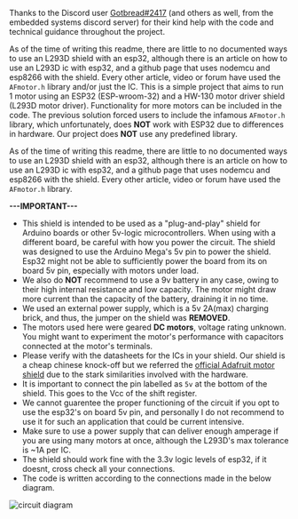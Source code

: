 Thanks to the Discord user [Gotbread#2417](https://github.com/Gotbread/) (and others as well, from the embedded systems discord server) for their kind help with the code and technical guidance throughout the project.

As of the time of writing this readme, there are little to no documented ways to use an L293D shield with an esp32, although there is an article on how to use an L293D ic with esp32, and a github page that uses nodemcu and esp8266 with the shield. Every other article, video or forum have used the `AFmotor.h` library and/or just the IC.
This is a simple project that aims to run 1 motor using an ESP32 (ESP-wroom-32) and a HW-130 motor driver shield (L293D motor driver). Functionality for more motors can be included in the code.
The previous solution forced users to include the infamous `AFmotor.h` library, which unfortunately, does **NOT** work with ESP32 due to differences in hardware.
Our project does **NOT** use any predefined library. 

As of the time of writing this readme, there are little to no documented ways to use an L293D shield with an esp32, although there is an article on how to use an L293D ic with esp32, and a github page that uses nodemcu and esp8266 with the shield. Every other article, video or forum have used the `AFmotor.h` library.

**---IMPORTANT---**
- This shield is intended to be used as a "plug-and-play" shield for Arduino boards or other 5v-logic microcontrollers. When using with a different board, be careful with how you power the circuit. The shield was designed to use the Arduino Mega's 5v pin to power the shield. Esp32 might not be able to sufficiently power the board from its on board 5v pin, especially with motors under load.
- We also do **NOT** recommend to use a 9v battery in any case, owing to their high internal resistance and low capacity. The motor might draw more current than the capacity of the battery, draining it in no time.
- We used an external power supply, which is a 5v 2A(max) charging brick, and thus, the jumper on the shield was **__REMOVED__**.
- The motors used here were geared **DC motors**, voltage rating unknown. You might want to experiment the motor's performance with capacitors connected at the motor's terminals.
- Please verify with the datasheets for the ICs in your shield. Our shield is a cheap chinese knock-off but we referred the [official Adafruit motor shield](https://github.com/adafruit/Adafruit-Motor-Shield-library) due to the stark similarities involved with the hardware.
- It is important to connect the pin labelled as `5v` at the bottom of the shield. This goes to the Vcc of the shift register.
- We cannot guarentee the proper functioning of the circuit if you opt to use the esp32's on board 5v pin, and personally I do not recommend to use it for such an application that could be current intensive.
- Make sure to use a power supply that can deliver enough amperage if you are using many motors at once, although the L293D's max tolerance is ~1A per IC.
- The shield should work fine with the 3.3v logic levels of esp32, if it doesnt, cross check all your connections.
- The code is written according to the connections made in the below diagram.

![circuit diagram](https://github.com/user-attachments/assets/91a676e2-481f-4c19-b41e-186fa66f2386)
